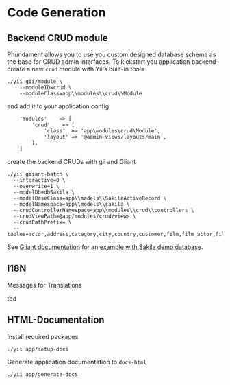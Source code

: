 Code Generation
===============

Backend CRUD module
-------------------

Phundament allows you to use you custom designed database schema as the base for CRUD admin interfaces.
To kickstart you application backend create a new `crud` module with Yii's built-in tools

```
./yii gii/module \
    --moduleID=crud \
    --moduleClass=app\\modules\\crud\\Module
```

and add it to your application config

```
    'modules'    => [
        'crud'    => [
            'class'  => 'app\modules\crud\Module',
            'layout' => '@admin-views/layouts/main',
        ],
    ]
```

create the backend CRUDs with gii and Giiant

```
./yii giiant-batch \
  --interactive=0 \
  --overwrite=1 \
  --modelDb=dbSakila \
  --modelBaseClass=app\\models\\SakilaActiveRecord \
  --modelNamespace=app\\models\\sakila \
  --crudControllerNamespace=app\\modules\\crud\\controllers \
  --crudViewPath=@app/modules/crud/views \
  --crudPathPrefix= \
  --tables=actor,address,category,city,country,customer,film,film_actor,film_category,film_text,inventory,language,payment,rental,staff,store
```

See [Giiant documentation](https://github.com/schmunk42/yii2-giiant/blob/master/README.md) for an [example with Sakila demo database](https://github.com/schmunk42/yii2-giiant/blob/master/docs/generate-sakila-backend.md).

I18N
----

Messages for Translations

tbd

HTML-Documentation
------------------

Install required packages

```
./yii app/setup-docs
```

Generate application documentation to `docs-html`

```
./yii app/generate-docs
```


